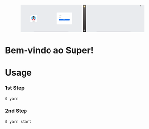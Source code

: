 <p align="center">
  <img src="public/images/Login.png" width="200" title="Login">
  <img src="public/images/Home.png" width="200" title="Home">
</p>

# Bem-vindo ao Super!

# Usage
### 1st Step
    $ yarn
    
### 2nd Step
    $ yarn start
  
